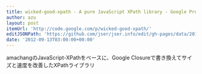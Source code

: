 ```yaml
---
title: wicked-good-xpath - A pure JavaScript XPath library - Google Project Hosting
author: azu
layout: post
itemUrl: 'http://code.google.com/p/wicked-good-xpath/'
editJSONPath: 'https://github.com/jser/jser.info/edit/gh-pages/data/2012/09/index.json'
date: '2012-09-13T03:00:00+00:00'
---
```

amachangのJavaScript-XPathをベースに、Google Closureで書き換えてサイズと速度を改善したXPathライブラリ
